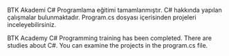 BTK Akademi C# Programlama eğitimi tamamlanmıştır. C# hakkında yapılan çalışmalar bulunmaktadır. Program.cs dosyası içerisinden projeleri inceleyebilirsiniz.

BTK Academy C# Programming training has been completed. There are studies about C#. You can examine the projects in the program.cs file.
